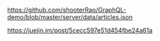 https://github.com/shooterRao/GraphQL-demo/blob/master/server/data/articles.json

https://juejin.im/post/5cecc597e51d454fbe24a61a